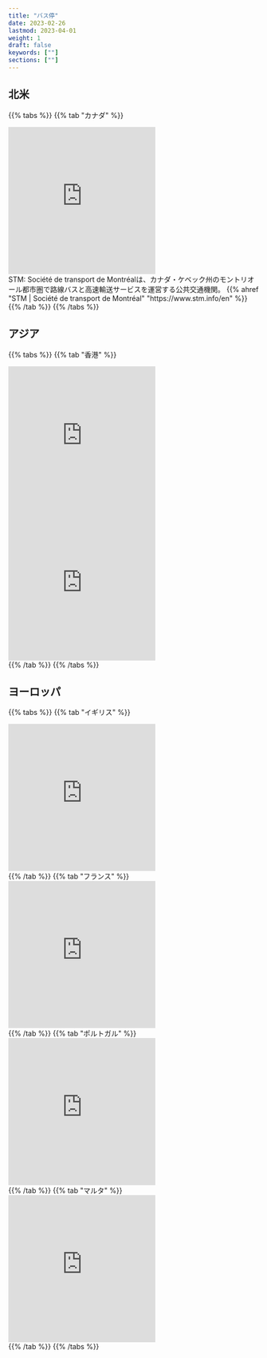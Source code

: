```yaml
---
title: "バス停"
date: 2023-02-26
lastmod: 2023-04-01
weight: 1
draft: false
keywords: [""]
sections: [""]
---
```


## 北米

{{% tabs %}}
{{% tab "カナダ" %}}
<div class="googlemap-if">
<iframe src="https://www.google.com/maps/embed?pb=!4v1677733372442!6m8!1m7!1sdLIOQMGpyAKSVOEIQB6BOw!2m2!1d45.49139325859837!2d-73.56982565280255!3f95.78602859668104!4f-2.3586759170270284!5f3.325193203789971" width="295" height="295" style="border:0;" allowfullscreen="" loading="lazy" referrerpolicy="no-referrer-when-downgrade"></iframe>
<div class="description">
STM: Société de transport de Montréalは、カナダ・ケベック州のモントリオール都市圏で路線バスと高速輸送サービスを運営する公共交通機関。
{{% ahref "STM | Société de transport de Montréal" "https://www.stm.info/en" %}}
</div>
</div>
{{% /tab %}}
{{% /tabs %}}

## アジア

{{% tabs %}}
{{% tab "香港" %}}
<div class="googlemap-if">
<iframe src="https://www.google.com/maps/embed?pb=!4v1677661460472!6m8!1m7!1sUy4SjGOeeJ4b3kc1sHa5LA!2m2!1d22.46326094862753!2d114.0040945653404!3f84.53031014836075!4f-15.82405319382103!5f0.8042969497185694" width="295" height="295" style="border:0;" allowfullscreen="" loading="lazy" referrerpolicy="no-referrer-when-downgrade"></iframe>
<iframe src="https://www.google.com/maps/embed?pb=!4v1677661631442!6m8!1m7!1ssLgJvIDevTTNbYUkscxlGg!2m2!1d22.32358062817365!2d114.1684314878722!3f168.4097727056709!4f-5.265831877372193!5f1.6714611477583468" width="295" height="295" style="border:0;" allowfullscreen="" loading="lazy" referrerpolicy="no-referrer-when-downgrade"></iframe>
</div>
{{% /tab %}}
{{% /tabs %}}

## ヨーロッパ

{{% tabs %}}
{{% tab "イギリス" %}}
<div class="googlemap-if">
<iframe src="https://www.google.com/maps/embed?pb=!4v1677488894945!6m8!1m7!1sb3GEsdjFUS22Q8_qYKyqqQ!2m2!1d51.54344060486591!2d-0.05691645868739027!3f50.90252607607288!4f-11.584674072192783!5f2.0119739583243934" width="295" height="295" style="border:0;" allowfullscreen="" loading="lazy" referrerpolicy="no-referrer-when-downgrade"></iframe>
</div>
{{% /tab %}}
{{% tab "フランス" %}}
<div class="googlemap-if">
<iframe src="https://www.google.com/maps/embed?pb=!4v1677488160831!6m8!1m7!1s5GeDFwjDxPn19gKql0QEcg!2m2!1d45.8324173374717!2d1.25849021752376!3f245.37404203462347!4f-15.421743582611171!5f1.535386027491259" width="295" height="295" style="border:0;" allowfullscreen="" loading="lazy" referrerpolicy="no-referrer-when-downgrade"></iframe>
</div>
{{% /tab %}}
{{% tab "ポルトガル" %}}
<div class="googlemap-if">
<iframe src="https://www.google.com/maps/embed?pb=!4v1677409886721!6m8!1m7!1sdRyGE3vucFiaJa7wV3q7TQ!2m2!1d41.14776970688398!2d-8.622510473147793!3f62.252205092731764!4f-13.60687591564185!5f1.5345647851442772" width="295" height="295" style="border:0;" allowfullscreen="" loading="lazy" referrerpolicy="no-referrer-when-downgrade"></iframe>
</div>
{{% /tab %}}
{{% tab "マルタ" %}}
<div class="googlemap-if">
<iframe src="https://www.google.com/maps/embed?pb=!4v1677902802438!6m8!1m7!1spSM59-5C8Q5_Fl13RoDaWw!2m2!1d35.90794788648271!2d14.50045007278497!3f84.75614593637711!4f-5.931313302709896!5f2.965219404475359" width="295" height="295" style="border:0;" allowfullscreen="" loading="lazy" referrerpolicy="no-referrer-when-downgrade"></iframe>
</div>
{{% /tab %}}
{{% /tabs %}}